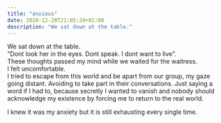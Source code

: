 ```yaml
---
title: "anxious"
date: 2020-12-28T21:05:24+01:00
description: "We sat down at the table."
---
```


We sat down at the table.\
"Dont look her in the eyes. Dont speak. I dont want to live".\
These thoughts passed my mind while we waited for the waitress. \
I felt uncomfortable.\
I tried to escape from this world and be apart from our group, my gaze going distant. Avoiding to take part in their conversations. Just saying a word if I had to, because secretly I wanted to vanish and nobody should acknowledge my existence by forcing me to return to the real world.

I knew it was my anxiety but it is still exhausting every single time.